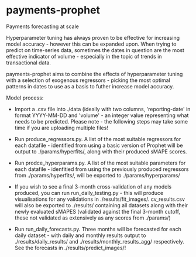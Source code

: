 # payments-prophet
Payments forecasting at scale

Hyperparameter tuning has always proven to be effective for increasing model accuracy - however this can be expanded upon.
When trying to predict on time-series data, sometimes the dates in question are the most effective indicator of volume - especially in the topic of trends in transactional data.

payments-prophet aims to combine the effects of hyperparameter tuning with a selection of exogenous regressors - picking the most optimal patterns in dates to use as a basis to futher increase model accuracy.

Model process:

  - Import a .csv file into ./data (ideally with two columns, 'reporting-date' in format YYYY-MM-DD and 'volume' - an integer value representing what needs to be predicted.
    Please note - the following steps may take some time if you are uploading multiple files!

  - Run produce_regressors.py. A list of the most suitable regressors for each datafile - identified from using a basic version of Prophet will be output to ./params/hyperfits/, along with their produced sMAPE scores.

  - Run prodce_hyperparams.py. A list of the most suitable parameters for each datafile - idenfitied from using the previously produced regressors from ./params/hyperfits/, will be exported to ./params/hyperparams/

  - If you wish to see a final 3-month cross-validation of any models produced, you can run run_daily_testing.py - this will produce visualisations for any validations in ./results/fit_images/.
    cv_results.csv will also be exported to ./results/ containing all datasets along with their newly evaluated sMAPES (validated against the final 3-month cutoff, these not validated as extensively as any scores from ./params/)
	
  - Run run_daily_forecasts.py. Three months will be forecasted for each daily dataset - with daily and monthly results output to ./results/daily_results/ and ./results/monthly_results_agg/ respectively.
    See the forecasts in ./results/predict_images/!
